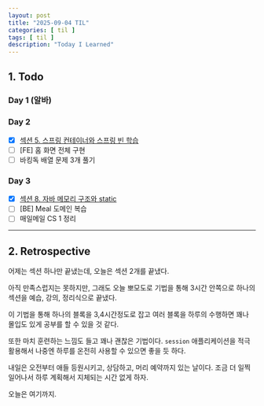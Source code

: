 ```yaml
---
layout: post
title: "2025-09-04 TIL"
categories: [ til ]
tags: [ til ]
description: "Today I Learned"
---
```


## 1. Todo

### Day 1 (알바)

### Day 2

- [x] [섹션 5. 스프링 컨테이너와 스프링 빈 학습](https://github.com/g1ennk/spring-basic/commit/e9c6de4069abbe07326cf0eb2d10d475196a848c)
- [ ] [FE] 홈 화면 전체 구현
- [ ] 바킹독 배열 문제 3개 풀기

### Day 3

- [x] [섹션 8. 자바 메모리 구조와 static](https://github.com/g1ennk/java-basic/commit/0d33ad7e53026c18feacc221ddfceeeac81c9ff6)
- [ ] [BE] Meal 도메인 복습
- [ ] 매일메일 CS 1 정리

---

## 2. Retrospective

어제는 섹션 하나만 끝냈는데, 오늘은 섹션 2개를 끝냈다.

아직 만족스럽지는 못하지만, 그래도 오늘 뽀모도로 기법을 통해 3시간 안쪽으로 하나의 섹션을 예습, 강의, 정리식으로 끝냈다.

이 기법을 통해 하나의 블록을 3,4시간정도로 잡고 여러 블록을 하루의 수행하면 꽤나 몰입도 있게 공부를 할 수 있을 것 같다.

또한 마치 훈련하는 느낌도 들고 꽤나 괜찮은 기법이다. `session` 애플리케이션을 적극 활용해서 나중엔 하루를 온전히 사용할 수 있으면 좋을 듯 하다.

내일은 오전부터 애들 등원시키고, 상담하고, 머리 예약까지 있는 날이다. 조금 더 일찍 일어나서 하루 계획해서 지체되는 시간 없게 하자.

오늘은 여기까지.
